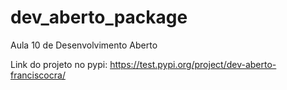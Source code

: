 # dev_aberto_package
Aula 10 de  Desenvolvimento Aberto


Link do projeto no pypi: https://test.pypi.org/project/dev-aberto-franciscocra/
